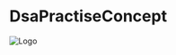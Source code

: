 # DsaPractiseConcept

![Logo](https://cdn.dribbble.com/users/5263864/screenshots/17280292/media/97209d8e34a69cb9a3cf6a9df0fafed6.gif)
